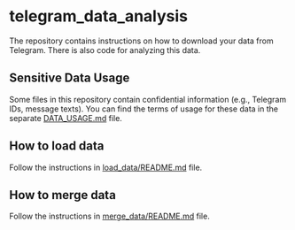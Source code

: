 # telegram_data_analysis
The repository contains instructions on how to download your data from Telegram. There is also code for analyzing this data.

## Sensitive Data Usage
Some files in this repository contain confidential information (e.g., Telegram IDs, message texts). You can find the terms of usage for these data in the separate [DATA_USAGE.md](./DATA_USAGE.md) file.

## How to load data
Follow the instructions in [load_data/README.md](./load_data/README.md) file.

## How to merge data
Follow the instructions in [merge_data/README.md](./merge_data/README.md) file.